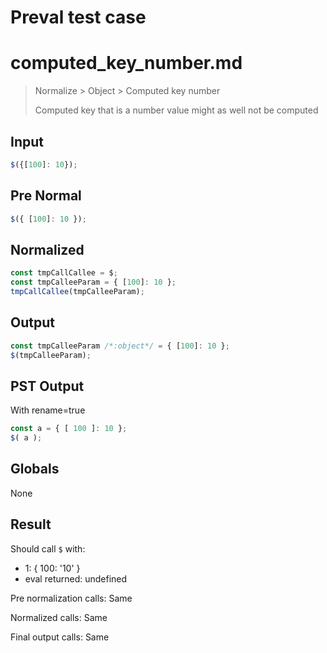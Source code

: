 # Preval test case

# computed_key_number.md

> Normalize > Object > Computed key number
>
> Computed key that is a number value might as well not be computed

## Input

`````js filename=intro
$({[100]: 10});
`````

## Pre Normal


`````js filename=intro
$({ [100]: 10 });
`````

## Normalized


`````js filename=intro
const tmpCallCallee = $;
const tmpCalleeParam = { [100]: 10 };
tmpCallCallee(tmpCalleeParam);
`````

## Output


`````js filename=intro
const tmpCalleeParam /*:object*/ = { [100]: 10 };
$(tmpCalleeParam);
`````

## PST Output

With rename=true

`````js filename=intro
const a = { [ 100 ]: 10 };
$( a );
`````

## Globals

None

## Result

Should call `$` with:
 - 1: { 100: '10' }
 - eval returned: undefined

Pre normalization calls: Same

Normalized calls: Same

Final output calls: Same
